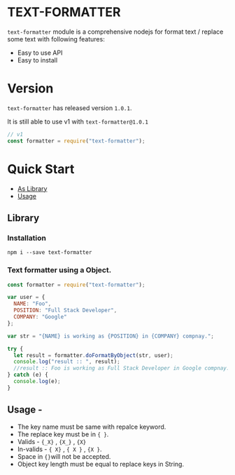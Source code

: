 # TEXT-FORMATTER

`text-formatter` module is a comprehensive nodejs for format text / replace some text with following features:

- Easy to use API
- Easy to install

# Version

`text-formatter` has released version `1.0.1`.

It is still able to use v1 with `text-formatter@1.0.1`

```js
// v1
const formatter = require("text-formatter");
```

# Quick Start

- [As Library](#library)
- [Usage](#usage)

## Library

### Installation

```
npm i --save text-formatter
```

### Text formatter using a Object.

```js
const formatter = require("text-formatter");

var user = {
  NAME: "Foo",
  POSITION: "Full Stack Developer",
  COMPANY: "Google"
};

var str = "{NAME} is working as {POSITION} in {COMPANY} compnay.";

try {
  let result = formatter.doFormatByObject(str, user);
  console.log("result :: ", result);
  //result :: Foo is working as Full Stack Developer in Google compnay.
} catch (e) {
  console.log(e);
}
```
## Usage -

* The key name must be same with repalce keyword.
* The replace key must be in `{ }`.
* Valids - `{_X}` , `{X_}` , `{X}`
* In-valids - `{ X}` , `{ X }` , `{X }`.
* Space in `{}`will not be accepted.
* Object key length must be equal to replace keys in String.
